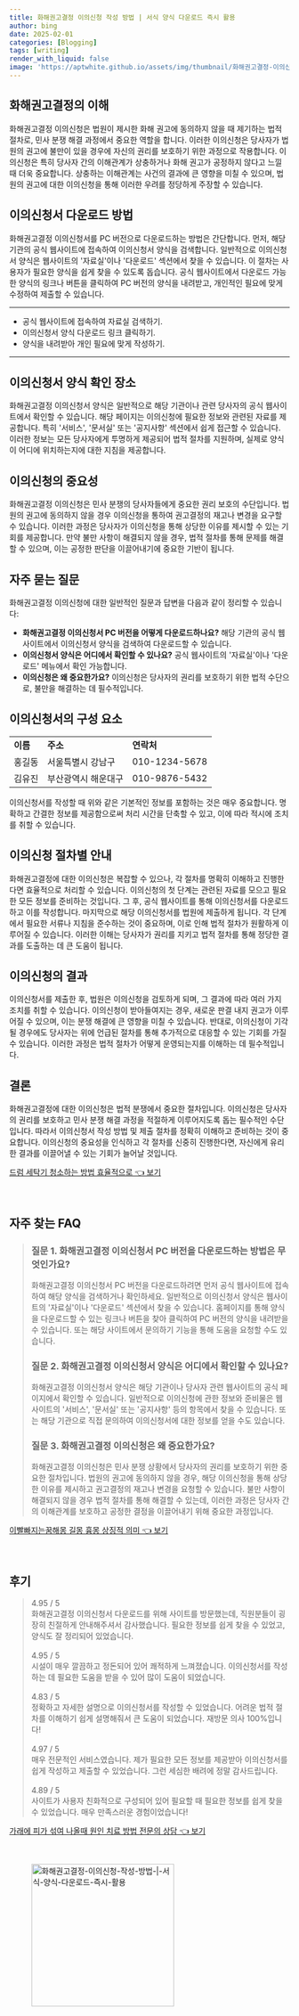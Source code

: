 ```yaml
---
title: 화해권고결정 이의신청 작성 방법 | 서식 양식 다운로드 즉시 활용
author: bing
date: 2025-02-01
categories: [Blogging]
tags: [writing]
render_with_liquid: false
image: 'https://aptwhite.github.io/assets/img/thumbnail/화해권고결정-이의신청-작성-방법-|-서식-양식-다운로드-즉시-활용.webp'
---
```



<h2 id='화해권고결정_이해'>화해권고결정의 이해</h2>

<p>화해권고결정 이의신청은 법원이 제시한 화해 권고에 동의하지 않을 때 제기하는 법적 절차로, 민사 분쟁 해결 과정에서 중요한 역할을 합니다. 이러한 이의신청은 당사자가 법원의 권고에 불만이 있을 경우에 자신의 권리를 보호하기 위한 과정으로 작용합니다. 이의신청은 특히 당사자 간의 이해관계가 상충하거나 화해 권고가 공정하지 않다고 느낄 때 더욱 중요합니다. 상충하는 이해관계는 사건의 결과에 큰 영향을 미칠 수 있으며, 법원의 권고에 대한 이의신청을 통해 이러한 우려를 정당하게 주장할 수 있습니다.</p>

<h2 id='이의신청서_다운로드_방법'>이의신청서 다운로드 방법</h2>

<p>화해권고결정 이의신청서를 PC 버전으로 다운로드하는 방법은 간단합니다. 먼저, 해당 기관의 공식 웹사이트에 접속하여 이의신청서 양식을 검색합니다. 일반적으로 이의신청서 양식은 웹사이트의 '자료실'이나 '다운로드' 섹션에서 찾을 수 있습니다. 이 절차는 사용자가 필요한 양식을 쉽게 찾을 수 있도록 돕습니다. 공식 웹사이트에서 다운로드 가능한 양식의 링크나 버튼을 클릭하여 PC 버전의 양식을 내려받고, 개인적인 필요에 맞게 수정하여 제출할 수 있습니다.</p>

<hr />

<ul>
    <li>공식 웹사이트에 접속하여 자료실 검색하기.</li>
    <li>이의신청서 양식 다운로드 링크 클릭하기.</li>
    <li>양식을 내려받아 개인 필요에 맞게 작성하기.</li>
</ul>

<hr />

<h2 id='이의신청서_양식_확인_장소'>이의신청서 양식 확인 장소</h2>

<p>화해권고결정 이의신청서 양식은 일반적으로 해당 기관이나 관련 당사자의 공식 웹사이트에서 확인할 수 있습니다. 해당 페이지는 이의신청에 필요한 정보와 관련된 자료를 제공합니다. 특히 '서비스', '문서실' 또는 '공지사항' 섹션에서 쉽게 접근할 수 있습니다. 이러한 정보는 모든 당사자에게 투명하게 제공되어 법적 절차를 지원하며, 실제로 양식이 어디에 위치하는지에 대한 지침을 제공합니다.</p>

<h2 id='이의신청의_중요성'>이의신청의 중요성</h2>

<p>화해권고결정 이의신청은 민사 분쟁의 당사자들에게 중요한 권리 보호의 수단입니다. 법원의 권고에 동의하지 않을 경우 이의신청을 통하여 권고결정의 재고나 변경을 요구할 수 있습니다. 이러한 과정은 당사자가 이의신청을 통해 상당한 이유를 제시할 수 있는 기회를 제공합니다. 만약 불만 사항이 해결되지 않을 경우, 법적 절차를 통해 문제를 해결할 수 있으며, 이는 공정한 판단을 이끌어내기에 중요한 기반이 됩니다.</p>

<h2 id='자주_묻는_질문'>자주 묻는 질문</h2>

<p>화해권고결정 이의신청에 대한 일반적인 질문과 답변을 다음과 같이 정리할 수 있습니다:</p>

<ul>
    <li><b>화해권고결정 이의신청서 PC 버전을 어떻게 다운로드하나요?</b> 해당 기관의 공식 웹사이트에서 이의신청서 양식을 검색하여 다운로드할 수 있습니다.</li>
    <li><b>이의신청서 양식은 어디에서 확인할 수 있나요?</b> 공식 웹사이트의 '자료실'이나 '다운로드' 메뉴에서 확인 가능합니다.</li>
    <li><b>이의신청은 왜 중요한가요?</b> 이의신청은 당사자의 권리를 보호하기 위한 법적 수단으로, 불만을 해결하는 데 필수적입니다.</li>
</ul>

<h2 id='이의신청서_구성요소'>이의신청서의 구성 요소</h2>

<table>
    <tr>
        <td><b>이름</b></td>
        <td><b>주소</b></td>
        <td><b>연락처</b></td>
    </tr>
    <tr>
        <td>홍길동</td>
        <td>서울특별시 강남구</td>
        <td>010-1234-5678</td>
    </tr>
    <tr>
        <td>김유진</td>
        <td>부산광역시 해운대구</td>
        <td>010-9876-5432</td>
    </tr>
</table>

<p>이의신청서를 작성할 때 위와 같은 기본적인 정보를 포함하는 것은 매우 중요합니다. 명확하고 간결한 정보를 제공함으로써 처리 시간을 단축할 수 있고, 이에 따라 적시에 조치를 취할 수 있습니다.</p>

<h2 id='절차별_안내'>이의신청 절차별 안내</h2>

<p>화해권고결정에 대한 이의신청은 복잡할 수 있으나, 각 절차를 명확히 이해하고 진행한다면 효율적으로 처리할 수 있습니다. 이의신청의 첫 단계는 관련된 자료를 모으고 필요한 모든 정보를 준비하는 것입니다. 그 후, 공식 웹사이트를 통해 이의신청서를 다운로드하고 이를 작성합니다. 마지막으로 해당 이의신청서를 법원에 제출하게 됩니다. 각 단계에서 필요한 서류나 지침을 준수하는 것이 중요하며, 이로 인해 법적 절차가 원활하게 이루어질 수 있습니다. 이러한 이해는 당사자가 권리를 지키고 법적 절차를 통해 정당한 결과를 도출하는 데 큰 도움이 됩니다.</p>

<h2 id='이의신청의_결과'>이의신청의 결과</h2>

<p>이의신청서를 제출한 후, 법원은 이의신청을 검토하게 되며, 그 결과에 따라 여러 가지 조치를 취할 수 있습니다. 이의신청이 받아들여지는 경우, 새로운 판결 내지 권고가 이루어질 수 있으며, 이는 분쟁 해결에 큰 영향을 미칠 수 있습니다. 반대로, 이의신청이 기각될 경우에도 당사자는 위에 언급된 절차를 통해 추가적으로 대응할 수 있는 기회를 가질 수 있습니다. 이러한 과정은 법적 절차가 어떻게 운영되는지를 이해하는 데 필수적입니다.</p>

<h2 id='결론'>결론</h2>

<p>화해권고결정에 대한 이의신청은 법적 분쟁에서 중요한 절차입니다. 이의신청은 당사자의 권리를 보호하고 민사 분쟁 해결 과정을 적절하게 이루어지도록 돕는 필수적인 수단입니다. 따라서 이의신청서 작성 방법 및 제출 절차를 정확히 이해하고 준비하는 것이 중요합니다. 이의신청의 중요성을 인식하고 각 절차를 신중히 진행한다면, 자신에게 유리한 결과를 이끌어낼 수 있는 기회가 늘어날 것입니다.</p>


<p><a class="click-button" title="드럼 세탁기 청소하는 방법 효율적으로" href="https://aptwhite.github.io/posts/%EB%93%9C%EB%9F%BC-%EC%84%B8%ED%83%81%EA%B8%B0-%EC%B2%AD%EC%86%8C%ED%95%98%EB%8A%94-%EB%B0%A9%EB%B2%95-%ED%9A%A8%EC%9C%A8%EC%A0%81%EC%9C%BC%EB%A1%9C/" rel="dofollow">드럼 세탁기 청소하는 방법 효율적으로 👈 보기</a></p><br>
<h2 id='자주_찾는_FAQ'>자주 찾는 FAQ</h2>
<div itemscope="" itemtype="https://schema.org/FAQPage">
<blockquote>
<div itemscope="" itemprop="mainEntity" itemtype="https://schema.org/Question">
<h3 itemprop="name">질문 1. 화해권고결정 이의신청서 PC 버전을 다운로드하는 방법은 무엇인가요?</h3>
<div itemscope="" itemprop="acceptedAnswer" itemtype="https://schema.org/Answer">
<span itemprop="text">
<p>화해권고결정 이의신청서 PC 버전을 다운로드하려면 먼저 공식 웹사이트에 접속하여 해당 양식을 검색하거나 확인하세요. 일반적으로 이의신청서 양식은 웹사이트의 '자료실'이나 '다운로드' 섹션에서 찾을 수 있습니다. 홈페이지를 통해 양식을 다운로드할 수 있는 링크나 버튼을 찾아 클릭하여 PC 버전의 양식을 내려받을 수 있습니다. 또는 해당 사이트에서 문의하기 기능을 통해 도움을 요청할 수도 있습니다.</p>
</span>
</div>
</div>
<div itemscope="" itemprop="mainEntity" itemtype="https://schema.org/Question">
<h3 itemprop="name">질문 2. 화해권고결정 이의신청서 양식은 어디에서 확인할 수 있나요?</h3>
<div itemscope="" itemprop="acceptedAnswer" itemtype="https://schema.org/Answer">
<span itemprop="text">
<p>화해권고결정 이의신청서 양식은 해당 기관이나 당사자 관련 웹사이트의 공식 페이지에서 확인할 수 있습니다. 일반적으로 이의신청에 관한 정보와 준비물은 웹사이트의 '서비스', '문서실' 또는 '공지사항' 등의 항목에서 찾을 수 있습니다. 또는 해당 기관으로 직접 문의하여 이의신청서에 대한 정보를 얻을 수도 있습니다.</p>
</span>
</div>
</div>
<div itemscope="" itemprop="mainEntity" itemtype="https://schema.org/Question">
<h3 itemprop="name">질문 3. 화해권고결정 이의신청은 왜 중요한가요?</h3>
<div itemscope="" itemprop="acceptedAnswer" itemtype="https://schema.org/Answer">
<span itemprop="text">
<p>화해권고결정 이의신청은 민사 분쟁 상황에서 당사자의 권리를 보호하기 위한 중요한 절차입니다. 법원의 권고에 동의하지 않을 경우, 해당 이의신청을 통해 상당한 이유를 제시하고 권고결정의 재고나 변경을 요청할 수 있습니다. 불만 사항이 해결되지 않을 경우 법적 절차를 통해 해결할 수 있는데, 이러한 과정은 당사자 간의 이해관계를 보호하고 공정한 결정을 이끌어내기 위해 중요한 과정입니다.</p>
</span>
</div>
</div>
</blockquote>
</div>
<p><a class="click-button" title="이빨빠지는꿈해몽 길몽 흉몽 상징적 의미" href="https://aptwhite.github.io/posts/%EC%9D%B4%EB%B9%A8%EB%B9%A0%EC%A7%80%EB%8A%94%EA%BF%88%ED%95%B4%EB%AA%BD-%EA%B8%B8%EB%AA%BD-%ED%9D%89%EB%AA%BD-%EC%83%81%EC%A7%95%EC%A0%81-%EC%9D%98%EB%AF%B8/" rel="dofollow">이빨빠지는꿈해몽 길몽 흉몽 상징적 의미 👈 보기</a></p><br>
<h2 id='후기'>후기</h2>
<div itemscope itemtype="https://schema.org/Product">
  <blockquote>
  <div itemprop="review" itemscope itemtype="https://schema.org/Review">
      <div itemprop="reviewRating" itemscope itemtype="https://schema.org/Rating"> <span itemprop="ratingValue">4.95</span> / <span itemprop="bestRating">5</span> </div>
      <span itemprop="reviewBody">화해권고결정 이의신청서 다운로드를 위해 사이트를 방문했는데, 직원분들이 굉장히 친절하게 안내해주셔서 감사했습니다. 필요한 정보를 쉽게 찾을 수 있었고, 양식도 잘 정리되어 있었습니다.</span>
  </div>
  <br>
  <div itemprop="review" itemscope itemtype="https://schema.org/Review">
      <div itemprop="reviewRating" itemscope itemtype="https://schema.org/Rating"> <span itemprop="ratingValue">4.95</span> / <span itemprop="bestRating">5</span> </div>
      <span itemprop="reviewBody">시설이 매우 깔끔하고 정돈되어 있어 쾌적하게 느껴졌습니다. 이의신청서를 작성하는 데 필요한 도움을 받을 수 있어 많이 도움이 되었습니다.</span>
  </div>
  <br>
  <div itemprop="review" itemscope itemtype="https://schema.org/Review">
      <div itemprop="reviewRating" itemscope itemtype="https://schema.org/Rating"> <span itemprop="ratingValue">4.83</span> / <span itemprop="bestRating">5</span> </div>
      <span itemprop="reviewBody">정확하고 자세한 설명으로 이의신청서를 작성할 수 있었습니다. 어려운 법적 절차를 이해하기 쉽게 설명해줘서 큰 도움이 되었습니다. 재방문 의사 100%입니다!</span>
  </div>
  <br>
  <div itemprop="review" itemscope itemtype="https://schema.org/Review">
      <div itemprop="reviewRating" itemscope itemtype="https://schema.org/Rating"> <span itemprop="ratingValue">4.97</span> / <span itemprop="bestRating">5</span> </div>
      <span itemprop="reviewBody">매우 전문적인 서비스였습니다. 제가 필요한 모든 정보를 제공받아 이의신청서를 쉽게 작성하고 제출할 수 있었습니다. 그런 세심한 배려에 정말 감사드립니다.</span>
  </div>
  <br>
  <div itemprop="review" itemscope itemtype="https://schema.org/Review">
      <div itemprop="reviewRating" itemscope itemtype="https://schema.org/Rating"> <span itemprop="ratingValue">4.89</span> / <span itemprop="bestRating">5</span> </div>
      <span itemprop="reviewBody">사이트가 사용자 친화적으로 구성되어 있어 필요할 때 필요한 정보를 쉽게 찾을 수 있었습니다. 매우 만족스러운 경험이었습니다!</span>
  </div>
  </blockquote>
</div>
<p><a class="click-button" title="가래에 피가 섞여 나올때 원인 치료 방법 전문의 상담" href="https://aptwhite.github.io/posts/%EA%B0%80%EB%9E%98%EC%97%90-%ED%94%BC%EA%B0%80-%EC%84%9E%EC%97%AC-%EB%82%98%EC%98%AC%EB%95%8C-%EC%9B%90%EC%9D%B8-%EC%B9%98%EB%A3%8C-%EB%B0%A9%EB%B2%95-%EC%A0%84%EB%AC%B8%EC%9D%98-%EC%83%81%EB%8B%B4/" rel="dofollow">가래에 피가 섞여 나올때 원인 치료 방법 전문의 상담 👈 보기</a></p><br>
<figure class="image"><img src="https://aptwhite.github.io/assets/img/thumbnail/화해권고결정-이의신청-작성-방법-|-서식-양식-다운로드-즉시-활용.webp" alt="화해권고결정-이의신청-작성-방법-|-서식-양식-다운로드-즉시-활용" width="256" height="256"></figure>